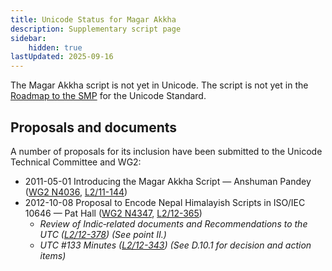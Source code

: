 ```yaml
---
title: Unicode Status for Magar Akkha
description: Supplementary script page
sidebar:
    hidden: true
lastUpdated: 2025-09-16
---
```


The Magar Akkha script is not yet in Unicode. The script is not yet in the [Roadmap to the SMP](http://www.unicode.org/roadmaps/smp/) for the Unicode Standard.

## Proposals and documents

A number of proposals for its inclusion have been submitted to the Unicode Technical Committee and WG2:
- 2011-05-01 Introducing the Magar Akkha Script — Anshuman Pandey ([WG2 N4036](https://www.unicode.org/wg2/docs/n4036.pdf), [L2/11-144](http://www.unicode.org/cgi-bin/GetMatchingDocs.pl?L2/11-144))
- 2012-10-08 Proposal to Encode Nepal Himalayish Scripts in ISO/IEC 10646 — Pat Hall ([WG2 N4347](https://www.unicode.org/wg2/docs/n4347.pdf), [L2/12-365](http://www.unicode.org/cgi-bin/GetMatchingDocs.pl?L2/12-365))
  - _Review of Indic‐related documents and Recommendations to the UTC ([L2/12-378](http://www.unicode.org/cgi-bin/GetMatchingDocs.pl?L2/12-378)) (See point II.)_
  - _UTC #133 Minutes ([L2/12-343](http://www.unicode.org/L2/L2012/12343.htm)) (See D.10.1 for decision and action items)_
